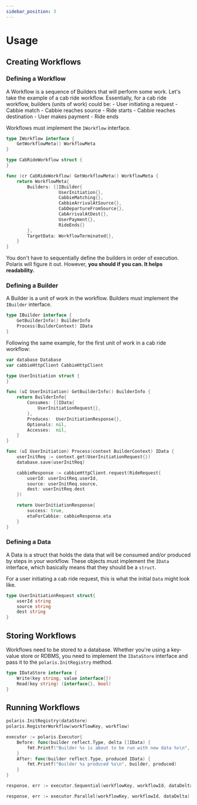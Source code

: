 ```yaml
---
sidebar_position: 3
---
```

# Usage

## Creating Workflows

### Defining a Workflow
A Workflow is a sequence of Builders that will perform some work. Let's take the example of a cab ride workflow. Essentially, for a cab ride workflow, builders (units of work) could be:
    - User initiating a request
    - Cabbie match
    - Cabbie reaches source
    - Ride starts
    - Cabbie reaches destination
    - User makes payment
    - Ride ends


Workflows must implement the `IWorkflow` interface.
```go
type IWorkflow interface {
	GetWorkflowMeta() WorkflowMeta
}
```
```go
type CabRideWorkflow struct {
}

func (cr CabRideWorkflow) GetWorkflowMeta() WorkflowMeta {
	return WorkflowMeta{
		Builders: []IBuilder{
                    UserInitiation{},
                    CabbieMatching{},
                    CabbieArrivalAtSource{},
                    CabDepartureFromSource{},
                    CabArrivalAtDest{},
                    UserPayment{},
                    RideEnds{}
		},
		TargetData: WorkflowTerminated{},
	}
}
```
You don't have to sequentially define the builders in order of execution. Polaris will figure it out. However, **you should if you can. It helps readability.**

### Defining a Builder

A Builder is a unit of work in the workflow. Builders must implement the `IBuilder` interface.

```go
type IBuilder interface {
	GetBuilderInfo() BuilderInfo
	Process(BuilderContext) IData
}
```

Following the same example, for the first unit of work in a cab ride workflow:
```go
var database Database
var cabbieHttpClient CabbieHttpClient 

type UserInitiation struct {
}

func (uI UserInitiation) GetBuilderInfo() BuilderInfo {
    return BuilderInfo{
        Consumes: []IData{
            UserInitiationRequest{},
        },
        Produces:  UserInitiationResponse{},
        Optionals: nil,
        Accesses:  nil,
    }
}

func (uI UserInitiation) Process(context BuilderContext) IData {
    userInitReq := context.get(UserInitiationRequest{})
    database.save(userInitReq)

    cabbieResponse := cabbieHttpClient.request(RideRequest{
        userId: userInitReq.userId,
        source: userInitReq.source,
        dest: userInitReq.dest
    })

    return UserInitiationResponse{
        success: true,
        etaForCabbie: cabbieResponse.eta
    }
}
```

### Defining a Data

A Data is a struct that holds the data that will be consumed and/or produced by steps in your workflow.
These objects must implement the `IData` interface, which basically means that they should be a `struct`.

For a user initiating a cab ride request, this is what the initial `Data` might look like.

```go
type UserInitiationRequest struct{
    userId string
    source string
    dest string
}
```

## Storing Workflows

Workflows need to be stored to a database. Whether you're using a key-value store or RDBMS, you need to implement the `IDataStore` interface and pass it to the `polaris.InitRegistry` method.

```go
type IDataStore interface {
	Write(key string, value interface{})
	Read(key string) (interface{}, bool)
}
```

## Running Workflows

```go
polaris.InitRegistry(dataStore)
polaris.RegisterWorkflow(workflowKey, workflow)

executor := polaris.Executor{
	Before: func(builder reflect.Type, delta []IData) {
        fmt.Printf("Builder %s is about to be run with new data %v\n", builder, delta)
    }
	After: func(builder reflect.Type, produced IData) {
        fmt.Printf("Builder %s produced %s\n", builder, produced)
    }
}

response, err := executor.Sequential(workflowKey, workflowId, dataDelta)

response, err := executor.Parallel(workflowKey, workflowId, dataDelta)
```